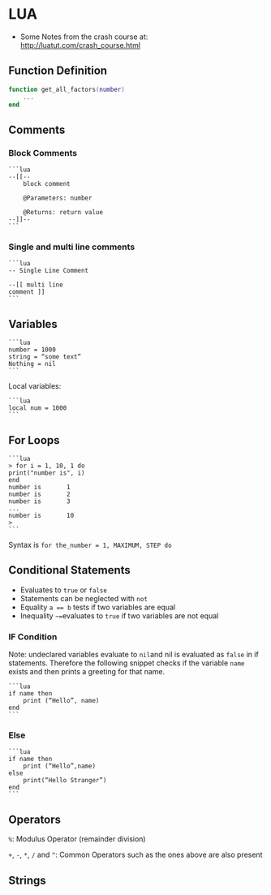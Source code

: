 # LUA
* Some Notes from the crash course at: http://luatut.com/crash_course.html

## Function Definition

```lua
function get_all_factors(number)
    ...
end
```

## Comments

### Block Comments

    ```lua
    --[[--
        block comment

        @Parameters: number
    
        @Returns: return value
    --]]--
    ```

### Single and multi line comments

    ```lua
    -- Single Line Comment

    --[[ multi line
    comment ]]
    ```

## Variables

    ```lua
    number = 1000
    string = “some text”
    Nothing = nil
    ```

Local variables: 

    ```lua
    local num = 1000
    ```

## For Loops

    ```lua
    > for i = 1, 10, 1 do
    print("number is", i)
    end
    number is       1
    number is       2
    number is       3
    ...
    number is       10
    >
    ```

Syntax is ``for the_number = 1, MAXIMUM, STEP do``

## Conditional Statements 
* Evaluates to ``true`` or ``false``
* Statements can be neglected with ``not``
* Equality ``a == b`` tests if two variables are equal
* Inequality ``~=``evaluates to ``true`` if two variables are not equal

### IF Condition
Note: undeclared variables evaluate to ``nil``and nil is evaluated as ``false`` in if statements.
Therefore the following snippet checks if the variable ``name`` exists and then prints a greeting
for that name. 

    ```lua
    if name then
        print (“Hello”, name)
    end
    ```

### Else

    ```lua
    if name then
        print (“Hello”,name)
    else
        print(“Hello Stranger”)
    end
    ```

## Operators

``%``:
    Modulus Operator (remainder division)

``+``, ``-``, ``*``, ``/`` and ``^``: 
    Common Operators such as the ones above are also present

## Strings


